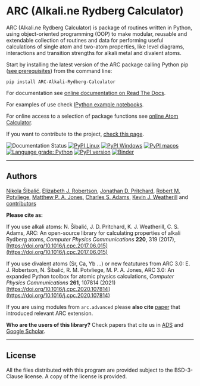 
ARC (Alkali.ne Rydberg Calculator)
==================================


ARC (Alkali.ne Rydberg Calculator)  is package of routines written in Python, using object-oriented programming (OOP) to make modular, reusable and extendable collection of routines and data for performing useful calculations of single atom and two-atom properties, like level diagrams, interactions and transition strengths for alkali metal and divalent atoms.

Start by installing the latest version of the ARC package calling Python pip ([see prerequisites](https://arc-alkali-rydberg-calculator.readthedocs.io/en/latest/installation.html)) from the command line:

```pip install ARC-Alkali-Rydberg-Calculator ```

For documentation see [online documentation on Read The Docs](http://arc-alkali-rydberg-calculator.readthedocs.io). 

For examples of use check [IPython example notebooks](https://arc-alkali-rydberg-calculator.readthedocs.io/en/latest/getting_started.html#ipython-notebook-with-examples).

For online access to a selection of package functions see [online Atom Calculator](https://atomcalc.jqc.org.uk).

If you want to contribute to the project, [check this page](https://arc-alkali-rydberg-calculator.readthedocs.io/en/latest/contribute.html).

![Documentation Status](https://readthedocs.org/projects/arc-alkali-rydberg-calculator/badge/?version=latest) [![PyPI Linux](https://github.com/nikolasibalic/ARC-Alkali-Rydberg-Calculator/actions/workflows/pypi_linux.yaml/badge.svg)](https://github.com/nikolasibalic/ARC-Alkali-Rydberg-Calculator/actions/workflows/pypi_linux.yaml) [![PyPI Windows](https://github.com/nikolasibalic/ARC-Alkali-Rydberg-Calculator/actions/workflows/pypi_windows.yaml/badge.svg)](https://github.com/nikolasibalic/ARC-Alkali-Rydberg-Calculator/actions/workflows/pypi_windows.yaml) [![PyPI macos](https://github.com/nikolasibalic/ARC-Alkali-Rydberg-Calculator/actions/workflows/pypi_macos.yaml/badge.svg)](https://github.com/nikolasibalic/ARC-Alkali-Rydberg-Calculator/actions/workflows/pypi_macos.yaml) [![Language grade: Python](https://img.shields.io/lgtm/grade/python/g/nikolasibalic/ARC-Alkali-Rydberg-Calculator.svg?logo=lgtm&logoWidth=18)](https://lgtm.com/projects/g/nikolasibalic/ARC-Alkali-Rydberg-Calculator/context:python) [![PyPI version](https://badge.fury.io/py/ARC-Alkali-Rydberg-Calculator.svg)](https://badge.fury.io/py/ARC-Alkali-Rydberg-Calculator)  [![Binder](https://mybinder.org/badge_logo.svg)](https://mybinder.org/v2/gh/nikolasibalic/ARC-Alkali-Rydberg-Calculator.git/master?urlpath=lab%2Ftree%2Fdoc%2FRydberg_atoms_a_primer_notebook.ipynb)

-------
Authors
-------

[Nikola Šibalić](https://github.com/nikolasibalic), [Elizabeth J. Robertson](https://www.heibrids.berlin/people/doctoral-researchers/elizabeth-robertson/), [Jonathan D. Pritchard](http://photonics.phys.strath.ac.uk/people/dr-jonathan-pritchard/), [Robert M. Potvliege](https://www.durham.ac.uk/staff/r-m-potvliege/), [Matthew P. A. Jones](https://www.durham.ac.uk/staff/m-p-a-jones/), [Charles S. Adams](https://www.durham.ac.uk/staff/c-s-adams/), [Kevin J. Weatherill](https://www.durham.ac.uk/staff/k-j-weatherill/) and [contributors](https://github.com/nikolasibalic/ARC-Alkali-Rydberg-Calculator/graphs/contributors)

**Please cite as:** 

If you use alkali atoms:
N. Šibalić, J. D. Pritchard, K. J. Weatherill, C. S. Adams,
ARC: An open-source library for calculating properties of alkali Rydberg atoms,
*Computer Physics Communications* **220**, 319 (2017), [https://doi.org/10.1016/j.cpc.2017.06.015](https://doi.org/10.1016/j.cpc.2017.06.015)

If you use divalent atoms (Sr, Ca, Yb ...) or new featutures from ARC 3.0:
E. J. Robertson, N. Šibalić, R. M. Potvliege, M. P. A. Jones,
ARC 3.0: An expanded Python toolbox for atomic physics calculations, *Computer Physics Communications* **261**, 107814 (2021) [https://doi.org/10.1016/j.cpc.2020.107814](https://doi.org/10.1016/j.cpc.2020.107814)

If you are using modules from `arc.advanced` please **also cite** [paper](arc/advanced/README.md) that introduced relevant ARC extension.

**Who are the users of this library?** Check papers that cite us in [ADS](https://ui.adsabs.harvard.edu/abs/2017CoPhC.220..319S/citations) and [Google Scholar](https://scholar.google.com/scholar?cites=3162548955488940394&as_sdt=2005&sciodt=0,5&hl=en).

-------
License
-------

All the files distributed with this program are provided subject to the
BSD-3-Clause license. A copy of the license is provided.

